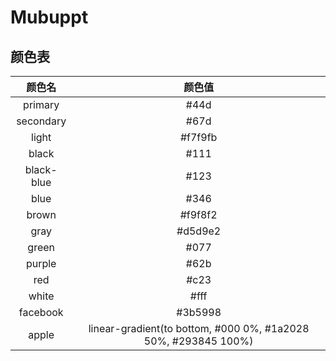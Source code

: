 # Mubuppt

## 颜色表
| 颜色名 | 颜色值 |
| :-: | :-: |
| primary | #44d |
| secondary | #67d |
| light | #f7f9fb |
| black | #111 |
| black-blue | #123 |
| blue | #346 |
| brown | #f9f8f2 |
| gray | #d5d9e2 |
| green | #077 |
| purple | #62b |
| red | #c23 |
| white | #fff |
| facebook | #3b5998 |
| apple | linear-gradient(to bottom, #000 0%, #1a2028 50%, #293845 100%) |
